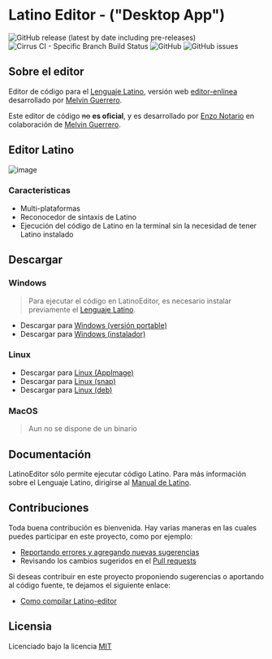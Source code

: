 # Latino Editor - ("Desktop App")
![GitHub release (latest by date including pre-releases)](https://img.shields.io/github/v/release/lenguaje-latino/latino-editor?include_prereleases)
![Cirrus CI - Specific Branch Build Status](https://img.shields.io/cirrus/github/lenguaje-latino/latino-editor/main)
![GitHub](https://img.shields.io/github/license/lenguaje-latino/latino-editor)
![GitHub issues](https://img.shields.io/github/issues/lenguaje-latino/latino-editor?label=bug%20issues)

## Sobre el editor

Editor de código para el [Lenguaje Latino](https://www.lenguajelatino.org/), versión web [editor-enlinea](https://editor.lenguajelatino.org/) desarrollado por [Melvin Guerrero](https://github.com/MelvinG24).

Este editor de código ~~no~~ **es oficial**, y es desarrollado por [Enzo Notario](https://enzonotario.me) en colaboración de [Melvin Guerrero](https://github.com/MelvinG24).

## Editor Latino
![image](https://user-images.githubusercontent.com/10469299/161657579-8a119db5-042c-486d-9d2b-3f22925bbc56.png)

### Características

* Multi-plataformas
* Reconocedor de sintaxis de Latino
* Ejecución del código de Latino en la terminal sin la necesidad de tener Latino instalado

## Descargar

### Windows
> Para ejecutar el código en LatinoEditor, es necesario instalar previamente el [Lenguaje Latino](https://github.com/MelvinG24/Latino/releases/download/v1.4.1/Latino-1.4.1-Win.exe).

- Descargar para [Windows (versión portable)](https://github.com/enzonotario/latino-editor/releases/download/v0.0.1-alpha.0/LatinoEditor.0.0.1-alpha.0.exe)
- Descargar para [Windows (instalador)](https://github.com/enzonotario/latino-editor/releases/download/v0.0.1-alpha.0/LatinoEditor.Instalador.0.0.1-alpha.0.exe)

### Linux
- Descargar para [Linux (AppImage)](https://github.com/enzonotario/latino-editor/releases/download/v0.0.1-alpha.0/LatinoEditor-0.0.1-alpha.0.AppImage)
- Descargar para [Linux (snap)](https://github.com/enzonotario/latino-editor/releases/download/v0.0.1-alpha.0/latino-editor_0.0.1-alpha.0_amd64.snap)
- Descargar para [Linux (deb)](https://github.com/enzonotario/latino-editor/releases/download/v0.0.1-alpha.0/latino-editor_0.0.1-alpha.0_amd64.deb)

### MacOS
> Aun no se dispone de un binario

## Documentación

LatinoEditor sólo permite ejecutar código Latino. Para más información sobre el Lenguaje Latino, dirigirse al [Manual de Latino](https://manual.lenguajelatino.org/es/stable/).

## Contribuciones

Toda buena contribución es bienvenida. Hay varias maneras en las cuales puedes participar en este proyecto, como por ejemplo:

* [Reportando errores y agregando nuevas sugerencias](https://github.com/lenguaje-latino/latino-editor/issues)
* Revisando los cambios sugeridos en el [Pull requests](https://github.com/lenguaje-latino/latino-editor/pulls)


Si deseas contribuir en este proyecto proponiendo sugerencias o aportando al código fuente, te dejamos el siguiente enlace:

* [Como compilar Latino-editor](https://github.com/lenguaje-latino/latino-editor/blob/main/.readme/Como_Compilar.md)

## Licensia
Licenciado bajo la licencia [MIT](https://github.com/lenguaje-latino/latino-editor/blob/main/LICENSE)